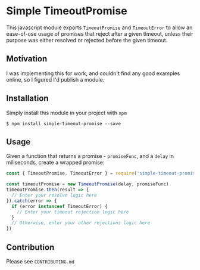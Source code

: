 # Simple TimeoutPromise

This javascript module exports `TimeoutPromise` and `TimeoutError` to allow an ease-of-use usage of promises that reject after a given timeout, unless their purpose was either resolved or rejected before the given timeout.

## Motivation
I was implementing this for work, and couldn't find any good examples online, so I figured I'd publish a module.

## Installation

Simply install this module in your project with `npm`
~~~
$ npm install simple-timeout-promise --save
~~~

## Usage
Given a function that returns a promise - `promiseFunc`, and a `delay` in miliseconds, create a wrapped promise:
~~~ js
const { TimeoutPromise, TimeoutError } = require('simple-timeout-promise')

const timeoutPromise = new TimeoutPromise(delay, promiseFunc)
timeoutPromise.then(result => {
  // Enter your resolve logic here
}).catch(error => {
  if (error instanceof TimeoutError) {
    // Enter your timeout rejection logic here
  }
  // Otherwise, enter your other rejections logic here
})
~~~

## Contribution
Please see `CONTRIBUTING.md`
